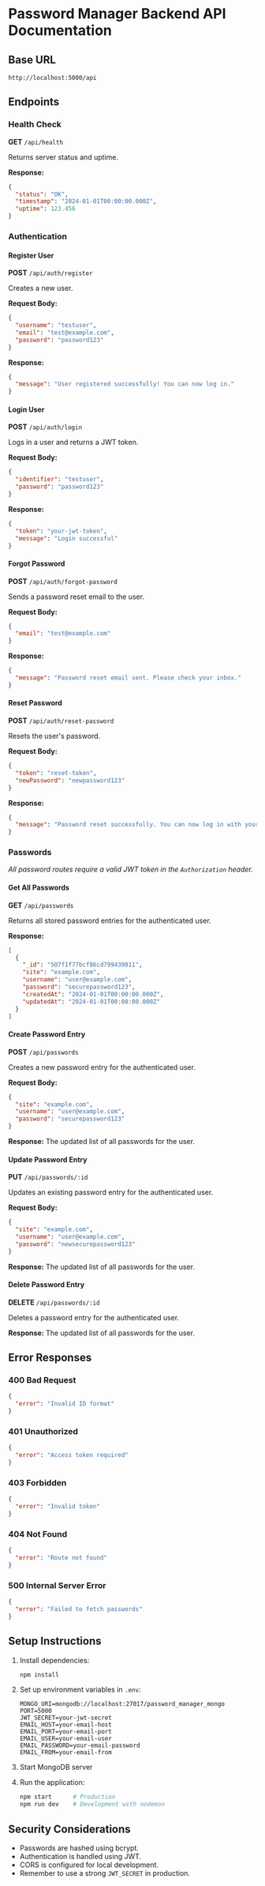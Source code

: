 # Password Manager Backend API Documentation

## Base URL
```
http://localhost:5000/api
```

## Endpoints

### Health Check
**GET** `/api/health`

Returns server status and uptime.

**Response:**
```json
{
  "status": "OK",
  "timestamp": "2024-01-01T00:00:00.000Z",
  "uptime": 123.456
}
```

### Authentication

#### Register User
**POST** `/api/auth/register`

Creates a new user.

**Request Body:**
```json
{
  "username": "testuser",
  "email": "test@example.com",
  "password": "password123"
}
```

**Response:**
```json
{
  "message": "User registered successfully! You can now log in."
}
```

#### Login User
**POST** `/api/auth/login`

Logs in a user and returns a JWT token.

**Request Body:**
```json
{
  "identifier": "testuser",
  "password": "password123"
}
```

**Response:**
```json
{
  "token": "your-jwt-token",
  "message": "Login successful"
}
```

#### Forgot Password
**POST** `/api/auth/forgot-password`

Sends a password reset email to the user.

**Request Body:**
```json
{
  "email": "test@example.com"
}
```

**Response:**
```json
{
  "message": "Password reset email sent. Please check your inbox."
}
```

#### Reset Password
**POST** `/api/auth/reset-password`

Resets the user's password.

**Request Body:**
```json
{
  "token": "reset-token",
  "newPassword": "newpassword123"
}
```

**Response:**
```json
{
  "message": "Password reset successfully. You can now log in with your new password."
}
```

### Passwords

_All password routes require a valid JWT token in the `Authorization` header._

#### Get All Passwords
**GET** `/api/passwords`

Returns all stored password entries for the authenticated user.

**Response:**
```json
[
  {
    "_id": "507f1f77bcf86cd799439011",
    "site": "example.com",
    "username": "user@example.com",
    "password": "securepassword123",
    "createdAt": "2024-01-01T00:00:00.000Z",
    "updatedAt": "2024-01-01T00:00:00.000Z"
  }
]
```

#### Create Password Entry
**POST** `/api/passwords`

Creates a new password entry for the authenticated user.

**Request Body:**
```json
{
  "site": "example.com",
  "username": "user@example.com",
  "password": "securepassword123"
}
```

**Response:**
The updated list of all passwords for the user.

#### Update Password Entry
**PUT** `/api/passwords/:id`

Updates an existing password entry for the authenticated user.

**Request Body:**
```json
{
  "site": "example.com",
  "username": "user@example.com",
  "password": "newsecurepassword123"
}
```

**Response:**
The updated list of all passwords for the user.

#### Delete Password Entry
**DELETE** `/api/passwords/:id`

Deletes a password entry for the authenticated user.

**Response:**
The updated list of all passwords for the user.

## Error Responses

### 400 Bad Request
```json
{
  "error": "Invalid ID format"
}
```

### 401 Unauthorized
```json
{
  "error": "Access token required"
}
```

### 403 Forbidden
```json
{
  "error": "Invalid token"
}
```

### 404 Not Found
```json
{
  "error": "Route not found"
}
```

### 500 Internal Server Error
```json
{
  "error": "Failed to fetch passwords"
}
```

## Setup Instructions

1. Install dependencies:
   ```bash
   npm install
   ```

2. Set up environment variables in `.env`:
   ```
   MONGO_URI=mongodb://localhost:27017/password_manager_mongo
   PORT=5000
   JWT_SECRET=your-jwt-secret
   EMAIL_HOST=your-email-host
   EMAIL_PORT=your-email-port
   EMAIL_USER=your-email-user
   EMAIL_PASSWORD=your-email-password
   EMAIL_FROM=your-email-from
   ```

3. Start MongoDB server

4. Run the application:
   ```bash
   npm start      # Production
   npm run dev    # Development with nodemon
   ```

## Security Considerations

- Passwords are hashed using bcrypt.
- Authentication is handled using JWT.
- CORS is configured for local development.
- Remember to use a strong `JWT_SECRET` in production.
